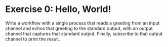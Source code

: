 # Exercise 0: Hello, World!

Write a workflow with a single process that reads a greeting from an 
input channel and echos that greeting to the standard output, with an
output channel that captures that standard output. Finally, subscribe
to that output channel to print the result.

